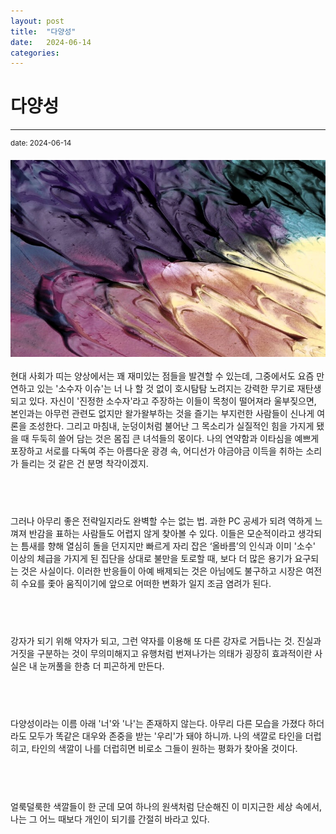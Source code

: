 ```yaml
---
layout: post
title:  "다양성"
date:   2024-06-14
categories:
---
```


다양성
=============
- - -
  <sup>date:   2024-06-14</sup>

<div class="img-box">
   <img src="../contents/paint2.jpg" alt="paint">
</div>

<br>
현대 사회가 띠는 양상에서는 꽤 재미있는 점들을 발견할 수 있는데, 그중에서도 요즘 만연하고 있는 '소수자 이슈'는 너 나 할 것 없이 호시탐탐 노려지는 강력한 무기로 재탄생되고 있다. 자신이 '진정한 소수자'라고 주장하는 이들이 목청이 떨어져라 울부짖으면, 본인과는 아무런 관련도 없지만 왈가왈부하는 것을 즐기는 부지런한 사람들이 신나게 여론을 조성한다. 그리고 마침내, 눈덩이처럼 불어난 그 목소리가 실질적인 힘을 가지게 됐을 때 두둑히 쓸어 담는 것은 몸집 큰 녀석들의 몫이다. 나의 연약함과 이타심을 예쁘게 포장하고 서로를 다독여 주는 아름다운 광경 속, 어디선가 야금야금 이득을 취하는 소리가 들리는 것 같은 건 분명 착각이겠지.
<h6>　</h6>
그러나 아무리 좋은 전략일지라도 완벽할 수는 없는 법. 과한 PC 공세가 되려 역하게 느껴져 반감을 표하는 사람들도 어렵지 않게 찾아볼 수 있다. 이들은 모순적이라고 생각되는 틈새를 향해 열심히 돌을 던지지만 빠르게 자리 잡은 ‘올바름’의 인식과 이미 '소수' 이상의 체급을 가지게 된 집단을 상대로 불만을 토로할 때, 보다 더 많은 용기가 요구되는 것은 사실이다. 이러한 반응들이 아예 배제되는 것은 아님에도 불구하고 시장은 여전히 수요를 좇아 움직이기에 앞으로 어떠한 변화가 일지 조금 염려가 된다.
<h6>　</h6>
강자가 되기 위해 약자가 되고, 그런 약자를 이용해 또 다른 강자로 거듭나는 것. 진실과 거짓을 구분하는 것이 무의미해지고 유행처럼 번져나가는 의태가 굉장히 효과적이란 사실은 내 눈꺼풀을 한층 더 피곤하게 만든다.
<h6>　</h6>
다양성이라는 이름 아래 '너'와 '나'는 존재하지 않는다. 아무리 다른 모습을 가졌다 하더라도 모두가 똑같은 대우와 존중을 받는 '우리'가 돼야 하니까. 나의 색깔로 타인을 더럽히고, 타인의 색깔이 나를 더럽히면 비로소 그들이 원하는 평화가 찾아올 것이다.
<h6>　</h6>
얼룩덜룩한 색깔들이 한 군데 모여 하나의 원색처럼 단순해진 이 미지근한 세상 속에서, 나는 그 어느 때보다 개인이 되기를 간절히 바라고 있다.
<h6>　</h6>
